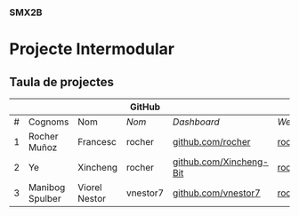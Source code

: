 ### SMX2B

# Projecte Intermodular

## Taula de projectes

|    |              |          | GitHub |             |       | Projecte |
|:--:|--------------|----------|--------|-------------|-------|----------|
| #  | Cognoms      | Nom      | *Nom*  | *Dashboard* | *Web* | *Web*    |
| 1  | Rocher Muñoz | Francesc | rocher | [github.com/rocher](https://github.com/rocher) | [rocher.github.io](https://rocher.github.io) | [La FUSTA](http://lafusta.endinahosting.com) |
| 2  | Ye | Xincheng | rocher | [github.com/Xincheng-Bit](http\s://github.com/Xincheng-Bit) | [rocher.github.io](https://Xincheng-Bit.github.io) | [La FUSTA](http://lafusta.endinahosting.com) |
| 3  | Manibog Spulber | Viorel Nestor | vnestor7 | [github.com/vnestor7](https://github.com/vnestor7) | [rocher.github.io](https://rocher.github.io) | [La FUSTA](http://lafusta.endinahosting.com) |
